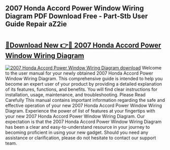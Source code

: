 ## 2007 Honda Accord Power Window Wiring Diagram PDF Download Free - Part-Stb User Guide Repair aZ2ie

# <h2><a href="http://dfq5op.blite.top/?on=2007+Honda+Accord+Power+Window+Wiring+Diagram">🔗Download New 👉🔴 2007 Honda Accord Power Window Wiring Diagram</a></h2>

[![2007 Honda Accord Power Window Wiring Diagram download](https://i.imgur.com/lujVjoI.png)](http://dfq5op.blite.top/?on=2007+Honda+Accord+Power+Window+Wiring+Diagram)
Welcome to the user manual for your newly obtained 2007 Honda Accord Power Window Wiring Diagram. This comprehensive guide is intended to help you become an expert user of your product by providing a detailed explanation of its features, functions, and benefits. You will find clear instructions for installation, usage, maintenance, and troubleshooting. Please Read Carefully This manual contains important information regarding the safe and effective operation of your new 2007 Honda Accord Power Window Wiring Diagram. Experience the power of list of features at your fingertips with your new 2007 Honda Accord Power Window Wiring Diagram. Our expectation is that the 2007 Honda Accord Power Window Wiring Diagram has been a clear and easy-to-understand resource in your journey to becoming proficient in using your new gadget. Should you need any assistance or clarification, please do not hesitate to contact our support team.
